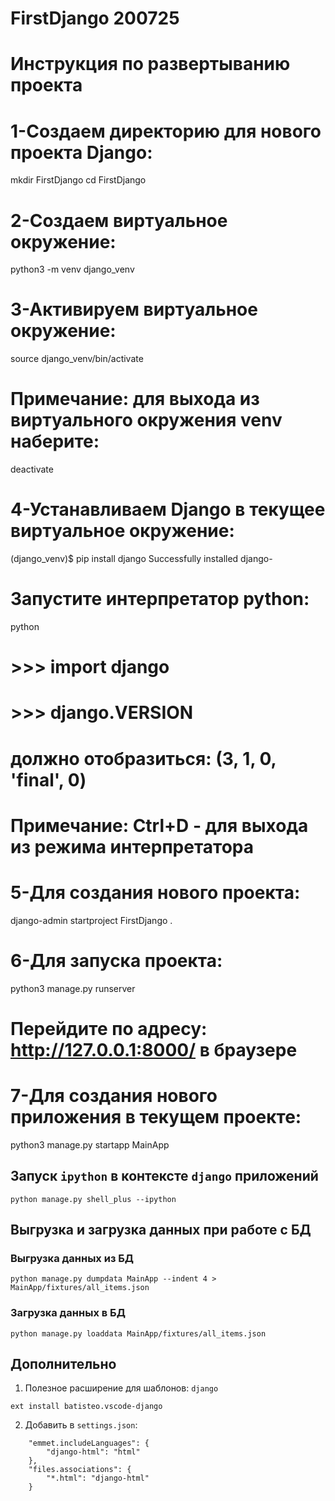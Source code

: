# FirstDjango 200725

# Инструкция по развертыванию проекта
# 1-Создаем директорию для нового проекта Django:
mkdir FirstDjango
cd FirstDjango

# 2-Создаем виртуальное окружение:
python3 -m venv django_venv

# 3-Активируем виртуальное окружение:
source django_venv/bin/activate

# Примечание: для выхода из виртуального окружения venv наберите:
deactivate

# 4-Устанавливаем Django в текущее виртуальное окружение:
(django_venv)$ pip install django
Successfully installed django-<last-version>

#	Запустите интерпретатор python:
python
# >>> import django
# >>> django.VERSION
# должно отобразиться: (3, 1, 0, 'final', 0)
# Примечание: Ctrl+D - для выхода из режима интерпретатора

# 5-Для создания нового проекта:
django-admin startproject FirstDjango .    

# 6-Для запуска проекта:
python3 manage.py runserver
# Перейдите по адресу:  http://127.0.0.1:8000/ в браузере

# 7-Для создания нового приложения в текущем проекте:
python3 manage.py startapp MainApp

## Запуск `ipython` в контексте `django` приложений
```
python manage.py shell_plus --ipython
```

## Выгрузка и загрузка данных при работе с БД
### Выгрузка данных из БД
```
python manage.py dumpdata MainApp --indent 4 > MainApp/fixtures/all_items.json
```
### Загрузка данных в БД
```
python manage.py loaddata MainApp/fixtures/all_items.json
```


## Дополнительно
1. Полезное расширение для шаблонов: `django`
```
ext install batisteo.vscode-django
```
2. Добавить в `settings.json`:
```
    "emmet.includeLanguages": {
        "django-html": "html"
    },
    "files.associations": {
        "*.html": "django-html"
    }
```
